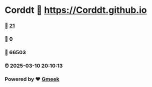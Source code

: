 # Corddt :link: https://Corddt.github.io 
### :page_facing_up: [21](https://Corddt.github.io/tag.html) 
### :speech_balloon: 0 
### :hibiscus: 66503 
### :alarm_clock: 2025-03-10 20:10:13 
### Powered by :heart: [Gmeek](https://github.com/Meekdai/Gmeek)
